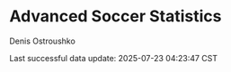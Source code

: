 # Advanced Soccer Statistics
Denis Ostroushko

<!-- gfm -->

Last successful data update: 2025-07-23 04:23:47 CST
